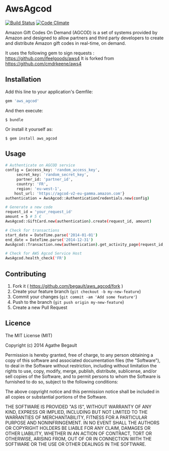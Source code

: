 # AwsAgcod
[![Build Status](https://travis-ci.org/begault/AWS_AGCOD.svg)](https://travis-ci.org/begault/AWS_AGCOD) [![Code Climate](https://codeclimate.com/github/begault/AWS_AGCOD/badges/gpa.svg)](https://codeclimate.com/github/begault/AWS_AGCOD)

Amazon Gift Codes On Demand (AGCOD) is a set of systems provided by Amazon and designed to allow partners and third party developers
to create and distribute Amazon gift codes in real-time, on demand.

It uses the following gem to sign requests : https://github.com/ifeelgoods/aws4
It is forked from https://github.com/cmdrkeene/aws4

## Installation

Add this line to your application's Gemfile:

```ruby
gem 'aws_agcod'
```

And then execute:

    $ bundle

Or install it yourself as:

    $ gem install aws_agcod

## Usage

```bash
# Authenticate on AGCOD service
config = {access_key: 'random_access_key',
     secret_key: 'random_secret_key',
     partner_id: 'partner_id',
     country: 'FR',
     region: 'eu-west-1',
    host_url: 'https://agcod-v2-eu-gamma.amazon.com'}
authentication = AwsAgcod::AuthenticationCredentials.new(config)

# Generate a new code
request_id = 'your_request_id'
amount = 5 # 5 €
AwsAgcod::GiftCard.new(authentication).create(request_id, amount)

# Check for transactions
start_date = DateTime.parse('2014-01-01')
end_date = DateTime.parse('2014-12-31')
AwsAgcod::Transaction.new(authentication).get_activity_page(request_id, start_date, end_date)

# Check for AWS Agcod Service Host
AwsAgcod.health_check('FR')
```

## Contributing

1. Fork it ( https://github.com/begault/aws_agcod/fork )
2. Create your feature branch (`git checkout -b my-new-feature`)
3. Commit your changes (`git commit -am 'Add some feature'`)
4. Push to the branch (`git push origin my-new-feature`)
5. Create a new Pull Request

## Licence

The MIT License (MIT)

Copyright (c) 2014 Agathe Begault

Permission is hereby granted, free of charge, to any person obtaining a copy of this software and associated documentation files (the "Software"), to deal in the Software without restriction, including without limitation the rights to use, copy, modify, merge, publish, distribute, sublicense, and/or sell copies of the Software, and to permit persons to whom the Software is furnished to do so, subject to the following conditions:

The above copyright notice and this permission notice shall be included in all copies or substantial portions of the Software.

THE SOFTWARE IS PROVIDED "AS IS", WITHOUT WARRANTY OF ANY KIND, EXPRESS OR IMPLIED, INCLUDING BUT NOT LIMITED TO THE WARRANTIES OF MERCHANTABILITY, FITNESS FOR A PARTICULAR PURPOSE AND NONINFRINGEMENT. IN NO EVENT SHALL THE AUTHORS OR COPYRIGHT HOLDERS BE LIABLE FOR ANY CLAIM, DAMAGES OR OTHER LIABILITY, WHETHER IN AN ACTION OF CONTRACT, TORT OR OTHERWISE, ARISING FROM, OUT OF OR IN CONNECTION WITH THE SOFTWARE OR THE USE OR OTHER DEALINGS IN THE SOFTWARE.
